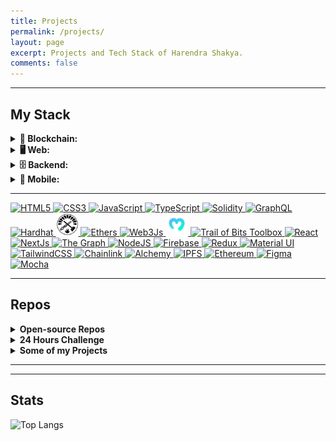```yaml
---
title: Projects
permalink: /projects/
layout: page
excerpt: Projects and Tech Stack of Harendra Shakya.
comments: false
---
```


<!--
<h2>Old Projects</h2>

<ul>
  {% for project in site.data.projects %}
    <li>
      <strong><a href="{{ project.url }}" target="_blank">{{ project.name }}</a></strong><br>
      <em>{{ project.description }}</em>
    </li>
  {% endfor %}
</ul>
-->

---

## My Stack

<details>
<summary><strong>🎡 Blockchain:</strong></summary>
<p>

<strong>Chains:</strong> <code>EVM Chains</code><br>
<strong>Programming:</strong> <code>Solidity</code> • <code>JavaScript</code> • <code>TypeScript</code><br>
<strong>Framework/Library:</strong> <code>Hardhat</code> • <code>Foundary</code> • <code>Ethers</code> • <code>Web3js</code><br>
<strong>Security:</strong> <code>Trail of Bits Toolbox</code><br>
<strong>SDK Library:</strong> <code>Wagmi</code> • <code>Rainbow Kit</code> • <code>Moralis</code> • <code>Thirdweb</code><br>
<strong>Data:</strong> <code>Chainlink</code> • <code>The Graph</code><br>
<strong>File Storage:</strong> <code>IPFS</code> • <code>Filecoin</code><br>
<strong>Projects:</strong>

<ul>
  <li><a href="https://github.com/harendra-shakya/blockchain-lottery">ChainWarz</a></li>
  <li><a href="https://github.com/harendra-shakya/safock">Safock</a></li>
  <li><a href="https://github.com/harendra-shakya/dex">Dex</a></li>
  <li><a href="https://github.com/megabyte0x/stark-protocol">Stark Protocol</a></li>
  <li><a href="https://github.com/harendra-shakya/anonim">Anonim</a></li>
  <li><a href="https://github.com/harendra-shakya/chainsub">CoffeTown</a></li>
  <li><a href="https://github.com/harendra-shakya/p2p">Fellowswap</a></li>
  <li><a href="https://github.com/harendra-shakya/easy-pe">EasyPe</a></li>
  <li><a href="https://github.com/harendra-shakya/nft-marketplace">NFT Marketplace</a></li>
  <li><a href="https://github.com/Shubham0850/cancer-data-dao">Cancer Data DAO</a></li>
  <li><a href="https://github.com/harendra-shakya/Polygon-Name-Service">Polygon Name Service</a></li>
  <li><a href="https://github.com/harendra-shakya/decentralized-lottery">Decentralized Lottery</a></li>
</ul>

</p>
</details>

<details>
<summary><strong>🖥️ Web:</strong></summary>
<p>

<strong>Programming:</strong> <code>HTML</code> • <code>CSS</code> • <code>JavaScript</code> • <code>TypeScript</code><br>
<strong>Framework:</strong> <code>React.js</code> • <code>Next.js</code><br>
<strong>UI:</strong> <code>Tailwind</code> • <code>DaisyUI</code> • <code>MUI</code><br>
<strong>Data:</strong> <code>GraphQL</code> • <code>Axios</code><br>
<strong>Projects:</strong>

<ul>
  <li><a href="https://github.com/harendra-shakya/amazon-clone">Amazon Clone</a></li>
  <li><a href="https://github.com/harendra-shakya/Mapty">Mapty</a></li>
  <li><a href="https://github.com/harendra-shakya/Bankist-Website">Bankist Website</a></li>
  <li><a href="https://github.com/harendra-shakya/Bankist-App">Bankist App</a></li>
</ul>

</p>
</details>

<details>
<summary><strong>🗄️ Backend:</strong></summary>
<p>

<strong>Programming:</strong> <code>JavaScript</code> • <code>TypeScript</code><br>
<strong>Framework:</strong> <code>Next.js</code> • <code>Express.js</code><br>
<strong>Databases:</strong> <code>Firebase</code><br>
<strong>Protocol:</strong> <code>REST</code>

</p>
</details>

<details>
<summary><strong>📱 Mobile:</strong></summary>
<p>

<strong>Programming:</strong> <code>JavaScript</code> • <code>TypeScript</code><br>
<strong>Framework:</strong> <code>React Native</code> • <code>Expo</code><br>
<strong>UI:</strong> <code>Tailwind</code><br>
<strong>Projects:</strong>

<ul>
  <li><a href="https://github.com/harendra-shakya/tinder-clone">Tinder Clone</a></li>
</ul>

</p>
</details>

---

<p >
  <a href="https://developer.mozilla.org/en-US/docs/Glossary/HTML5" target="_blank" rel="noreferrer">
    <img src="https://raw.githubusercontent.com/danielcranney/readme-generator/main/public/icons/skills/html5-colored.svg" width="36" height="36" alt="HTML5">
  </a>
  <a href="https://www.w3.org/TR/CSS/#css" target="_blank" rel="noreferrer">
    <img src="https://raw.githubusercontent.com/danielcranney/readme-generator/main/public/icons/skills/css3-colored.svg" width="36" height="36" alt="CSS3">
  </a>
  <a href="https://developer.mozilla.org/en-US/docs/Web/JavaScript" target="_blank" rel="noreferrer">
    <img src="https://raw.githubusercontent.com/danielcranney/readme-generator/main/public/icons/skills/javascript-colored.svg" width="36" height="36" alt="JavaScript">
  </a>
  <a href="https://www.typescriptlang.org/" target="_blank" rel="noreferrer">
    <img src="https://raw.githubusercontent.com/danielcranney/readme-generator/main/public/icons/skills/typescript-colored.svg" width="36" height="36" alt="TypeScript">
  </a>
  <a href="https://docs.soliditylang.org/en/v0.8.13/" target="_blank" rel="noreferrer">
    <img src="https://www.svgrepo.com/show/374088/solidity.svg" width="36" height="36" alt="Solidity">
  </a>
  <a href="https://graphql.org/" target="_blank" rel="noreferrer">
    <img src="https://raw.githubusercontent.com/danielcranney/readme-generator/main/public/icons/skills/graphql-colored.svg" width="36" height="36" alt="GraphQL">
  </a>
  <a href="https://hardhat.org/" target="_blank" rel="noreferrer">
    <img src="https://raw.githubusercontent.com/danielcranney/readme-generator/main/public/icons/skills/hardhat-colored.svg" width="36" height="36" alt="Hardhat">
  </a>
  <a href="https://github.com/foundry-rs/foundry/" target="_blank" rel="noreferrer">
    <img src="https://github.com/foundry-rs/foundry/raw/master/.github/logo.png" width="36" height="36" alt="Foundry">
  </a>
  <a href="https://ethers.io" target="_blank" rel="noreferrer">
    <img src="https://raw.githubusercontent.com/danielcranney/readme-generator/main/public/icons/skills/ethers-colored.svg" width="36" height="36" alt="Ethers">
  </a>
  <a href="https://web3js.readthedocs.io/en/v1.7.1/#" target="_blank" rel="noreferrer">
    <img src="https://raw.githubusercontent.com/danielcranney/readme-generator/main/public/icons/skills/web3js-colored.svg" width="36" height="36" alt="Web3Js">
  </a>
  <a href="https://moralis.io/" target="_blank" rel="noreferrer">
    <img src="https://github.com/MoralisWeb3/Moralis-JS-SDK/raw/main/assets/moralis-logo.svg" width="36" height="36" alt="Moralis">
  </a>
  <a href="https://github.com/trailofbits/eth-security-toolbox" target="_blank" rel="noreferrer">
    <img src="https://portfolio-website-harendra-shakya.vercel.app/_next/static/media/toolbox.65e70c5a.png" width="36" height="36" alt="Trail of Bits Toolbox">
  </a>
  <a href="https://reactjs.org/" target="_blank" rel="noreferrer">
    <img src="https://raw.githubusercontent.com/danielcranney/readme-generator/main/public/icons/skills/react-colored.svg" width="36" height="36" alt="React">
  </a>
  <a href="https://nextjs.org/docs" target="_blank" rel="noreferrer">
    <img src="https://assets.vercel.com/image/upload/v1662130559/nextjs/Icon_dark_background.png" width="36" height="36" alt="NextJs">
  </a>
  <a href="https://thegraph.com/en/" target="_blank" rel="noreferrer">
    <img src="https://raw.githubusercontent.com/danielcranney/readme-generator/main/public/icons/skills/the-graph-colored.svg" width="36" height="36" alt="The Graph">
  </a>
  <a href="https://nodejs.org/en/" target="_blank" rel="noreferrer">
    <img src="https://raw.githubusercontent.com/danielcranney/readme-generator/main/public/icons/skills/nodejs-colored.svg" width="36" height="36" alt="NodeJS">
  </a>
  <a href="https://firebase.google.com/" target="_blank" rel="noreferrer">
    <img src="https://raw.githubusercontent.com/danielcranney/readme-generator/main/public/icons/skills/firebase-colored.svg" width="36" height="36" alt="Firebase">
  </a>
  <a href="https://redux.js.org/" target="_blank" rel="noreferrer">
    <img src="https://raw.githubusercontent.com/danielcranney/readme-generator/main/public/icons/skills/redux-colored.svg" width="36" height="36" alt="Redux">
  </a>
  <a href="https://mui.com/" target="_blank" rel="noreferrer">
    <img src="https://raw.githubusercontent.com/danielcranney/readme-generator/main/public/icons/skills/materialui-colored.svg" width="36" height="36" alt="Material UI">
  </a>
  <a href="https://tailwindcss.com/" target="_blank" rel="noreferrer">
    <img src="https://raw.githubusercontent.com/danielcranney/readme-generator/main/public/icons/skills/tailwindcss-colored.svg" width="36" height="36" alt="TailwindCSS">
  </a>
  <a href="https://chain.link/" target="_blank" rel="noreferrer">
    <img src="https://raw.githubusercontent.com/danielcranney/readme-generator/main/public/icons/skills/chainlink-colored.svg" width="36" height="36" alt="Chainlink">
  </a>
  <a href="https://docs.alchemy.com/alchemy/documentation/alchemy-web3" target="_blank" rel="noreferrer">
    <img src="https://raw.githubusercontent.com/danielcranney/readme-generator/main/public/icons/skills/alchemy-colored.svg" width="36" height="36" alt="Alchemy">
  </a>
  <a href="https://ipfs.io/" target="_blank" rel="noreferrer">
    <img src="https://docs.ipfs.tech/images/ipfs-logo.svg" width="36" height="36" alt="IPFS">
  </a>
  <a href="https://ethereum.org/en/" target="_blank" rel="noreferrer">
    <img src="https://raw.githubusercontent.com/danielcranney/readme-generator/main/public/icons/skills/ethereum-colored.svg" width="36" height="36" alt="Ethereum">
  </a>
  <a href="https://www.figma.com/" target="_blank" rel="noreferrer">
    <img src="https://www.vectorlogo.zone/logos/figma/figma-icon.svg" width="40" height="40" alt="Figma">
  </a>
  <a href="https://mochajs.org" target="_blank" rel="noreferrer">
    <img src="https://www.vectorlogo.zone/logos/mochajs/mochajs-icon.svg" width="40" height="40" alt="Mocha">
  </a>
</p>

---

## Repos

<details>
<summary><strong>Open-source Repos</strong></summary>
<p>

<ul>
  <li><a href="https://github.com/harendra-shakya/smart-contract-attack-vectors">Smart Contract Attack Vectors</a></li>
  <li><a href="https://github.com/harendra-shakya/gas-optimization">Gas Optimization</a></li>
  <li><a href="https://github.com/harendra-shakya/uniswap-unwrapped">Uniswap Unwrapped</a></li>
</ul>

</p>
</details>

<details>
<summary><strong>24 Hours Challenge</strong></summary>
<p>

<ul>
  <li><a href="https://github.com/harendra-shakya/tinder-clone">Tinder Clone</a></li>
  <li><a href="https://github.com/harendra-shakya/amazon-clone">Amazon Clone</a></li>
</ul>

</p>
</details>

<details>
<summary><strong>Some of my Projects</strong></summary>
<p>

<ul>
  <li><a href="https://github.com/harendra-shakya/blockchain-lottery">Blockchain Lottery</a></li>
  <li><a href="https://github.com/harendra-shakya/safock">Safock</a></li>
  <li><a href="https://github.com/harendra-shakya/dex">Dex</a></li>
  <li><a href="https://github.com/megabyte0x/stark-protocol">Stark Protocol</a></li>
  <li><a href="https://github.com/harendra-shakya/anonim">Anonim</a></li>
  <li><a href="https://github.com/harendra-shakya/p2p">Fellowswap</a></li>
  <li><a href="https://github.com/harendra-shakya/easy-pe">EasyPe</a></li>
  <li><a href="https://github.com/harendra-shakya/nft-marketplace">NFT Marketplace</a></li>
  <li><a href="https://github.com/harendra-shakya/Polygon-Name-Service">Polygon Name Service</a></li>
  <li><a href="https://github.com/harendra-shakya/decentralized-lottery">Decentralized Lottery</a></li>
  <li><a href="https://github.com/Shubham0850/cancer-data-dao">Cancer Data DAO</a></li>
  <li><a href="https://github.com/harendra-shakya/amazon-clone">Amazon Clone</a></li>
  <li><a href="https://github.com/harendra-shakya/tinder-clone">Tinder Clone</a></li>
</ul>

</p>
</details>

---

---

## Stats

![Top Langs](https://github-readme-stats.vercel.app/api/top-langs?username=harendra-shakya&show_icons=true&locale=en&layout=compact)
